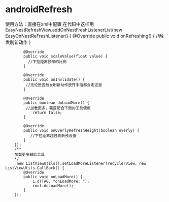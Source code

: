 # androidRefresh
使用方法：直接在xml中配置
<include
        layout="@layout/refresh_recycleview_commo_layout"
        android:layout_width="match_parent"
        android:layout_height="match_parent"
        />
 在代码中这样用
EasyNestRefreshView.addOnNestFreshListenerList(new EasyOnNestReFreshListener() {
            @Override
            public void onRefreshing() {
              //触发刷新动作
            }

            @Override
            public void scaleValue(float value) {
              //下拉距离顶部的比例
            }

            @Override
            public void onInvlidate() {
             //无论是否触发刷新动作放开手指都会走这里
            }

            @Override
            public boolean doLoadMore() {
             //加载更多，需要配合下面的工具使用
                return false;
            }

            @Override
            public void onOverlyRefreshHeight(boolean overly) {
               //下拉距离超过刷新预设值
            }
        });
        /**
        加载更多辅助工具
        */
         new ListViewUtils().setLoadMoreListener(recyclerView, new ListViewUtils.CallBack() {
            @Override
            public void onLoadMore() {
                L.d(TAG, "onLoadMore: ");
                root.doLoadMore();
            }
        });
